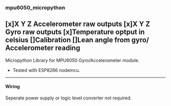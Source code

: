 ### mpu6050_micropython

[x]X Y Z Accelerometer raw outputs
[x]X Y Z Gyro raw outputs
[x]Temperature optput in celsius 
[]Calibration
[]Lean angle from gyro/ Accelerometer reading   
---  
   
Micropython Library for MPU6050 Gyro/Accelerometer module.  
- Tested with ESP8266 nodemcu.

---
#### Wiring
Seperate power supply or logic level converter not required.




